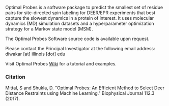 Optimal Probes is a software package to predict the smallest set of residue pairs for site-directed spin labeling for DEER/EPR experiments that best capture the slowest dynamics in a protein of interest. It uses molecular dynamics (MD) simulation datasets and a hyperparameter optimization strategy for a Markov state model (MSM). 

The Optimal Probes Software source code is available upon request. 

Please contact the Principal Investigator at the following email address: <br>
diwakar [at] illinois [dot] edu 

Visit Optimal Probes [Wiki](https://github.com/ShuklaGroup/optimalProbes/wiki) for a tutorial and examples.

### Citation
Mittal, S and Shukla, D. "Optimal Probes: An Efficient Method to Select Deer Distance Restraints using Machine Learning." Biophysical Journal 112.3 (2017). 
